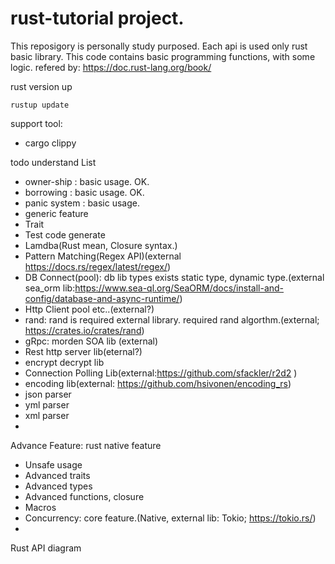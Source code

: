 # rust-tutorial project.
This reposigory is personally study purposed.
Each api is used only rust basic library.
This code contains basic programming functions, with some logic.
refered by: https://doc.rust-lang.org/book/
 

rust version up
```
rustup update
```


support tool:
- cargo clippy

todo understand List 
- owner-ship : basic usage. OK.
- borrowing : basic usage. OK.
- panic system : basic usage.
- generic feature
- Trait
- Test code generate
- Lamdba(Rust mean, Closure syntax.)
- Pattern Matching(Regex API)(external https://docs.rs/regex/latest/regex/)
- DB Connect(pool): db lib types exists static type, dynamic type.(external sea_orm lib:https://www.sea-ql.org/SeaORM/docs/install-and-config/database-and-async-runtime/)
- Http Client pool etc..(external?)
- rand: rand is required external library. required rand algorthm.(external; https://crates.io/crates/rand)
- gRpc: morden SOA lib (external)
- Rest http server lib(eternal?)
- encrypt decrypt lib
- Connection Polling Lib(external:https://github.com/sfackler/r2d2 )
- encoding lib(external: https://github.com/hsivonen/encoding_rs)
- json parser
- yml parser
- xml parser
- 


Advance Feature: rust native feature
- Unsafe usage
- Advanced traits
- Advanced types
- Advanced functions, closure
- Macros
- Concurrency: core feature.(Native, external lib: Tokio; https://tokio.rs/)
- 

Rust API diagram

 


